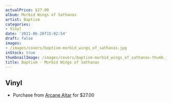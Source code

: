 ```yaml
---
actualPrice: $27.00
album: Morbid Wings of Sathanas
artist: Baptism
categories:
- Vinyl
date: '2021-06-26T15:02:54'
draft: false
images:
- /images/covers/baptism-morbid_wings_of_sathanas.jpg
inStock: true
thumbnailImage: /images/covers/baptism-morbid_wings_of_sathanas-thumb.jpg
title: Baptism - Morbid Wings of Sathanas
---
```


## Vinyl
* Purchase from [Arcane Altar](https://arcanealtar.bigcartel.com/product/baptism-morbid-wings-of-sathanas-2xlp) for $27.00
